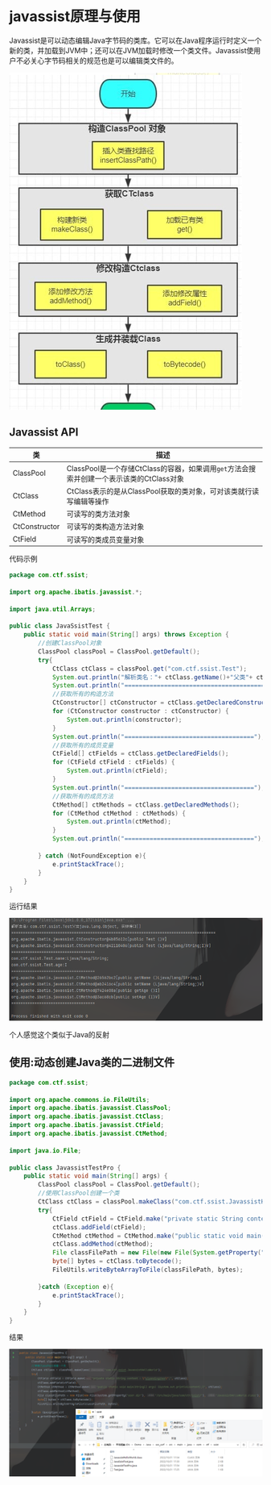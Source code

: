 # javassist原理与使用

Javassist是可以动态编辑Java字节码的类库。它可以在Java程序运行时定义一个新的类，并加载到JVM中；还可以在JVM加载时修改一个类文件。Javassist使用户不必关心字节码相关的规范也是可以编辑类文件的。

![0](img/285763-20211208202305415-9203561.jpg)

## Javassist API

| 类            | 描述                                                         |
| ------------- | ------------------------------------------------------------ |
| ClassPool     | ClassPool是一个存储CtClass的容器，如果调用`get`方法会搜索并创建一个表示该类的CtClass对象 |
| CtClass       | CtClass表示的是从ClassPool获取的类对象，可对该类就行读写编辑等操作 |
| CtMethod      | 可读写的类方法对象                                           |
| CtConstructor | 可读写的类构造方法对象                                       |
| CtField       | 可读写的类成员变量对象                                       |

代码示例

```java
package com.ctf.ssist;

import org.apache.ibatis.javassist.*;

import java.util.Arrays;

public class JavaSsistTest {
    public static void main(String[] args) throws Exception {
        //创建ClassPool对象
        ClassPool classPool = ClassPool.getDefault();
        try{
            CtClass ctClass = classPool.get("com.ctf.ssist.Test");
            System.out.println("解析类名："+ ctClass.getName()+"父类"+ ctClass.getSuperclass().getName()+", 实现接口"+ Arrays.toString(ctClass.getInterfaces()));
            System.out.println("================================================================");
            //获取所有的构造方法
            CtConstructor[] ctConstructor = ctClass.getDeclaredConstructors();
            for (CtConstructor constructor : ctConstructor) {
                System.out.println(constructor);
            }
            System.out.println("====================================");
            //获取所有的成员变量
            CtField[] ctFields = ctClass.getDeclaredFields();
            for (CtField ctField : ctFields) {
                System.out.println(ctField);
            }
            System.out.println("====================================");
            //获取所有的成员方法
            CtMethod[] ctMethods = ctClass.getDeclaredMethods();
            for (CtMethod ctMethod : ctMethods) {
                System.out.println(ctMethod);
            }
            System.out.println("====================================");

        } catch (NotFoundException e){
            e.printStackTrace();
        }
    }
}
```

运行结果

![image-20221031173222536](img/image-20221031173222536.png)

个人感觉这个类似于Java的反射

## 使用:动态创建Java类的二进制文件

```java
package com.ctf.ssist;

import org.apache.commons.io.FileUtils;
import org.apache.ibatis.javassist.ClassPool;
import org.apache.ibatis.javassist.CtClass;
import org.apache.ibatis.javassist.CtField;
import org.apache.ibatis.javassist.CtMethod;

import java.io.File;

public class JavassistTestPro {
    public static void main(String[] args) {
        ClassPool classPool = ClassPool.getDefault();
        //使用ClassPool创建一个类
        CtClass ctClass = classPool.makeClass("com.ctf.ssist.JavassistHelloWorld");
        try{
            CtField ctField = CtField.make("private static String content = \"yiyandingzhen\";", ctClass);
            ctClass.addField(ctField);
            CtMethod ctMethod = CtMethod.make("public static void main(String[] args) {System.out.println(content);}", ctClass);
            ctClass.addMethod(ctMethod);
            File classFilePath = new File(new File(System.getProperty("user.dir"), "/src/main/java/com/ctf/ssist/"), "JavassistHelloWorld.class");
            byte[] bytes = ctClass.toBytecode();
            FileUtils.writeByteArrayToFile(classFilePath, bytes);

        }catch (Exception e){
            e.printStackTrace();
        }
    }
}
```

结果

![image-20221031175515067](img/image-20221031175515067.png)
